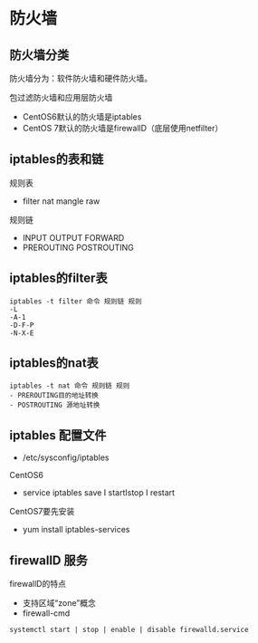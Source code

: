 # 防火墙

## 防火墙分类
防火墙分为：软件防火墙和硬件防火墙。

包过滤防火墙和应用层防火墙
- CentOS6默认的防火墙是iptables
- CentOS 7默认的防火墙是firewallD（底层使用netfilter）

## iptables的表和链
规则表
- filter nat mangle raw

规则链
- INPUT OUTPUT FORWARD
- PREROUTING POSTROUTING

## iptables的filter表
```shell
iptables -t filter 命令 规则链 规则
-L
-A-1
-D-F-P
-N-X-E
```

## iptables的nat表
```shell
iptables -t nat 命令 规则链 规则
- PREROUTING目的地址转换
- POSTROUTING 源地址转换
```

## iptables 配置文件
- /etc/sysconfig/iptables

CentOS6
- service iptables save I startIstop I restart

CentOS7要先安装
- yum install iptables-services

## firewallD 服务
firewallD的特点
- 支持区域“zone”概念
- firewall-cmd

`systemctl start | stop | enable | disable firewalld.service`
